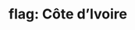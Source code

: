 ---
layout: smileys&emotion
title: "flag: Côte d’Ivoire"
emoji: flag_cote_divoire
permalink: 🇨🇮.html
image: assets/img/3moji/flag_cote_divoire.png
---